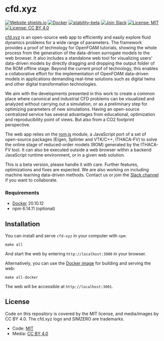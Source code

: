 # cfd.xyz

[![Website shields.io](https://img.shields.io/website-up-down-green-red/http/shields.io.svg)](http://cfd.xyz)
[![Docker](https://badgen.net/badge/icon/docker?icon=docker&label)](https://github.com/orgs/simzero-oss/packages/container/package/cfd-xyz)
[![stability-beta](https://img.shields.io/badge/stability-beta-33bbff.svg)]()
[![Join Slack](https://img.shields.io/badge/Join%20us%20on-Slack-e01563.svg)](https://join.slack.com/t/cfd-xyz/shared_invite/zt-12uquswo6-FFVy95vRjfMF~~t8j~UBHA)
[![License: MIT](https://img.shields.io/badge/License-MIT-yellow.svg)](https://github.com/carpemonf/cfd-xyz/blob/main/LICENSE)
[![License: CC BY 4.0](https://img.shields.io/badge/License-CC%20BY%204.0-lightgrey.svg)](https://creativecommons.org/licenses/by/4.0/)

[cfd.xyz](http://cfd.xyz) is an open-source web app to efficiently and easily explore fluid dynamics problems for a wide range of parameters. The framework provides a proof of technology for OpenFOAM tutorials, showing the whole process from the generation of the data-driven surrogate models to the web browser. It also includes a standalone web tool for visualizing users' data-driven models by directly dragging and dropping the output folder of the ROM offline stage. Beyond the current proof of technology, this enables a collaborative effort for the implementation of OpenFOAM data-driven models in applications demanding real-time solutions such as digital twins and other digital transformation technologies.

We aim with the developments presented in this work to create a common place where canonical and industrial CFD problems can be visualized and analyzed without carrying out a simulation, or as a preliminary step for optimizing parameters of new simulations. Having an open-source centralized service has several advantages from educational, optimization and reproducibility point of views. But also from a CO2 footprint perspective.

The web app relies on the [rom.js](https://github.com/carpemonf/rom-js) module, a JavaScript port of a set of open-source packages (Eigen, Splinter and VTK/C++, ITHACA-FV) to solve the online stage of reduced-order models (ROM) generated by the ITHACA-FV tool. It can also be executed outside a web browser within a backend JavaScript runtime environment, or in a given web solution.


This is a beta version, please handle it with care. Further features, optimizations and fixes are expected. We are also working on including machine learning data-driven methods. Contact us or join the [Slack channel](https://join.slack.com/t/cfd-xyz/shared_invite/zt-12uquswo6-FFVy95vRjfMF~~t8j~UBHA) if you want to collaborate.

### Requirements

* [Docker](https://www.docker.com/get-started) 20.10.12
* npm 6.14.11 (optional)

## Installation

You can install and serve `cfd-xyz` in your computer with `npm`:

```
make all
```

And start the web by entering `http://localhost:3000` in your browser.

Alternatively, you can use the [Docker image](https://github.com/orgs/simzero-oss/packages/container/package/cfd-xyz) for building and serving the web:

```
make all-docker
```

The web will be accessible at `http://localhost:3001`.

## License

Code on this repository is covered by the MIT license, and media/images by CC BY 4.0. The cfd.xyz logo and SIMZERO are trademarks.

* Code: [MIT](https://github.com/carpemonf/cfd-xyz/blob/main/LICENSE)
* Media: [CC BY 4.0](https://github.com/carpemonf/cfd-xyz/blob/main/LICENSE.media)
